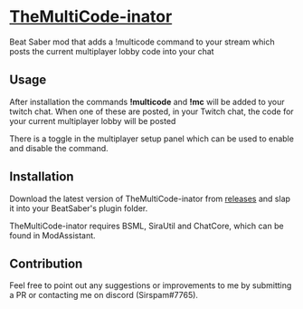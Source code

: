 # [TheMultiCode-inator](https://clips.twitch.tv/WealthyHungryAppleBudStar-kwPAcoffd0CAUzdz)
Beat Saber mod that adds a !multicode command to your stream which posts the current multiplayer lobby code into your chat
## Usage
After installation the commands **!multicode** and **!mc** will be added to your twitch chat. When one of these are posted, in your Twitch chat, the code for your current multiplayer lobby will be posted

There is a toggle in the multiplayer setup panel which can be used to enable and disable the command.

## Installation
Download the latest version of TheMultiCode-inator from [releases](https://github.com/Sirspam/TheMultiCode-inator/releases) and slap it into your BeatSaber's plugin folder.

TheMultiCode-inator requires BSML, SiraUtil and ChatCore, which can be found in ModAssistant.
## Contribution
Feel free to point out any suggestions or improvements to me by submitting a PR or contacting me on discord (Sirspam#7765).

